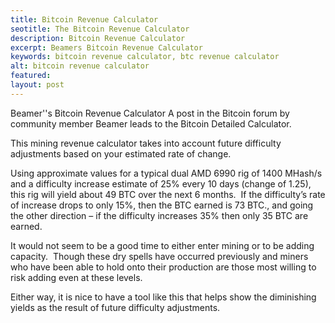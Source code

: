 ```yaml
---
title: Bitcoin Revenue Calculator
seotitle: The Bitcoin Revenue Calculator
description: Bitcoin Revenue Calculator
excerpt: Beamers Bitcoin Revenue Calculator
keywords: bitcoin revenue calculator, btc revenue calculator
alt: bitcoin revenue calculator
featured: 
layout: post
---
```


<p>Beamer''s Bitcoin Revenue Calculator A post in the Bitcoin forum by community member Beamer leads to the Bitcoin Detailed Calculator.<p>

<p>This mining revenue calculator takes into account future difficulty adjustments based on your estimated rate of change.<p>

<p>Using approximate values for a typical dual AMD 6990 rig of 1400 MHash/s and a difficulty increase estimate of 25% every 10 days (change of 1.25), this rig will yield about 49 BTC over the next 6 months.  If the difficulty’s rate of increase drops to only 15%, then the BTC earned is 73 BTC., and going the other direction – if the difficulty increases 35% then only 35 BTC are earned.<p>

<p>It would not seem to be a good time to either enter mining or to be adding capacity.  Though these dry spells have occurred previously and miners who have been able to hold onto their production are those most willing to risk adding even at these levels.<p>

<p>Either way, it is nice to have a tool like this that helps show the diminishing yields as the result of future difficulty adjustments.<p>

